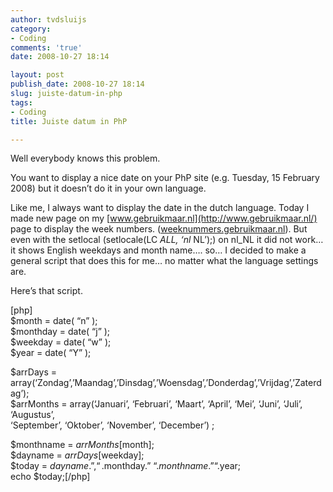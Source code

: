 ```yaml
---
author: tvdsluijs
category:
- Coding
comments: 'true'
date: 2008-10-27 18:14

layout: post
publish_date: 2008-10-27 18:14
slug: juiste-datum-in-php
tags:
- Coding
title: Juiste datum in PhP

---
```

Well everybody knows this problem.  
  
You want to display a nice date on your PhP site (e.g. Tuesday, 15 February
2008) but it doesn’t do it in your own language.  
  
Like me, I always want to display the date in the dutch language. Today I made
new page on my [www.gebruikmaar.nl](http://www.gebruikmaar.nl/) page to
display the week numbers.
([weeknummers.gebruikmaar.nl](http://weeknummers.gebruikmaar.nl/
"weeknummers")). But even with the setlocal (setlocale(LC _ALL, ‘nl_ NL’);) on
nl_NL it did not work… it shows English weekdays and month name…. so… I
decided to make a general script that does this for me… no matter what the
language settings are.  
  
  
  
Here’s that script.  
  
[php]  
$month = date( “n” );  
$monthday = date( “j” );  
$weekday = date( “w” );  
$year = date( “Y” );  
  
$arrDays =
array(‘Zondag’,’Maandag’,’Dinsdag’,’Woensdag’,’Donderdag’,’Vrijdag’,’Zaterdag’);  
$arrMonths = array(‘Januari’, ‘Februari’, ‘Maart’, ‘April’, ‘Mei’, ‘Juni’,
‘Juli’, ‘Augustus’,  
‘September’, ‘Oktober’, ‘November’, ‘December’) ;  
  
$monthname = $arrMonths[$month];  
$dayname = $arrDays[$weekday];  
$today = $dayname.”, “.$monthday.” “.$monthname.” “.$year;  
echo $today;[/php]

